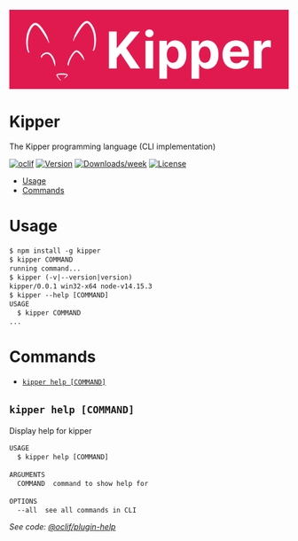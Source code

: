 ![](./img/Kipper-Logo-with-head.png)

# Kipper

The Kipper programming language (CLI implementation)

[![oclif](https://img.shields.io/badge/cli-oclif-brightgreen.svg)](https://oclif.io)
[![Version](https://img.shields.io/npm/v/kipper.svg)](https://npmjs.org/package/kipper)
[![Downloads/week](https://img.shields.io/npm/dw/kipper.svg)](https://npmjs.org/package/kipper)
[![License](https://img.shields.io/npm/l/kipper.svg)](https://github.com/Luna-Klatzer/Kipper/blob/master/package.json)

<!-- toc -->
* [Usage](#usage)
* [Commands](#commands)
<!-- tocstop -->

# Usage

<!-- usage -->
```sh-session
$ npm install -g kipper
$ kipper COMMAND
running command...
$ kipper (-v|--version|version)
kipper/0.0.1 win32-x64 node-v14.15.3
$ kipper --help [COMMAND]
USAGE
  $ kipper COMMAND
...
```
<!-- usagestop -->

# Commands

<!-- commands -->
* [`kipper help [COMMAND]`](#kipper-help-command)

## `kipper help [COMMAND]`

Display help for kipper

```
USAGE
  $ kipper help [COMMAND]

ARGUMENTS
  COMMAND  command to show help for

OPTIONS
  --all  see all commands in CLI
```

_See code: [@oclif/plugin-help](https://github.com/oclif/plugin-help/blob/v3.2.3/src/commands/help.ts)_
<!-- commandsstop -->
